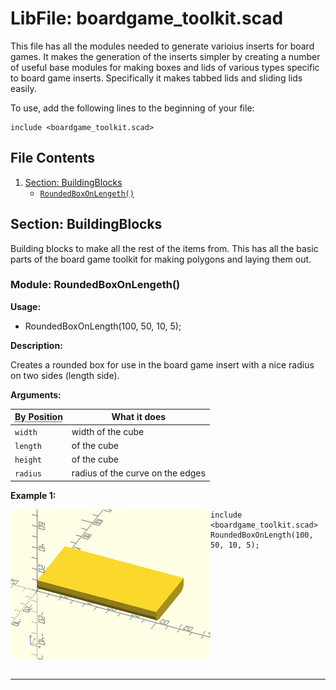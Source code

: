 # LibFile: boardgame\_toolkit.scad

This file has all the modules needed to generate varioius inserts
for board games.  It makes the generation of the inserts simpler by
creating a number of useful base modules for making boxes and lids
of various types specific to board game inserts.  Specifically it
makes tabbed lids and sliding lids easily.

To use, add the following lines to the beginning of your file:

    include <boardgame_toolkit.scad>

## File Contents

1. [Section: BuildingBlocks](#section-buildingblocks)
    - [`RoundedBoxOnLengeth()`](#module-roundedboxonlengeth)


## Section: BuildingBlocks

Building blocks to make all the rest of the items from.  This has all the basic parts of the board game
toolkit for making polygons and laying them out.

### Module: RoundedBoxOnLengeth()

**Usage:** 

- RoundedBoxOnLength(100, 50, 10, 5);

**Description:** 

Creates a rounded box for use in the board game insert with a nice radius on two sides (length side).

**Arguments:** 

<abbr title="These args can be used by position or by name.">By&nbsp;Position</abbr> | What it does
-------------------- | ------------
`width`              | width of the cube
`length`             | of the cube
`height`             | of the cube
`radius`             | radius of the curve on the edges

**Example 1:** 

<img align="left" alt="RoundedBoxOnLengeth() Example 1" src="images/boardgame_toolkit/roundedboxonlengeth.png" width="320" height="240">

    include <boardgame_toolkit.scad>
    RoundedBoxOnLength(100, 50, 10, 5);

<br clear="all" /><br/>

---

